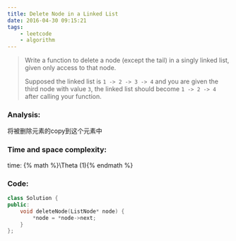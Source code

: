 ```yaml
---
title: Delete Node in a Linked List
date: 2016-04-30 09:15:21
tags: 
    - leetcode
    - algorithm
---
```

>Write a function to delete a node (except the tail) in a singly linked list, given only access to that node.
>
>Supposed the linked list is `1 -> 2 -> 3 -> 4` and you are given the third node with value `3`, the linked list should become `1 -> 2 -> 4` after calling your function.
<!-- more -->
### Analysis:
将被删除元素的copy到这个元素中
### Time and space complexity:
time: {% math %}\Theta (1){% endmath %}
### Code:
```cpp
class Solution {
public:
    void deleteNode(ListNode* node) {
        *node = *node->next;
    }
};
```